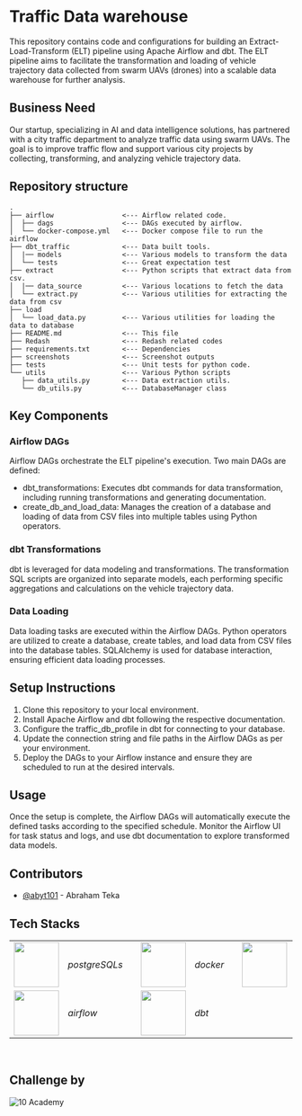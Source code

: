 # Traffic Data warehouse

This repository contains code and configurations for building an Extract-Load-Transform (ELT) pipeline using Apache Airflow and dbt. The ELT pipeline aims to facilitate the transformation and loading of vehicle trajectory data collected from swarm UAVs (drones) into a scalable data warehouse for further analysis.

## Business Need
Our startup, specializing in AI and data intelligence solutions, has partnered with a city traffic department to analyze traffic data using swarm UAVs. The goal is to improve traffic flow and support various city projects by collecting, transforming, and analyzing vehicle trajectory data.

## Repository structure

```
.
├── airflow                 <--- Airflow related code.
│  ├── dags                 <--- DAGs executed by airflow.
│  └── docker-compose.yml   <--- Docker compose file to run the airflow
├── dbt_traffic             <--- Data built tools.
│  |── models               <--- Various models to transform the data
│  └── tests                <--- Great expectation test
├── extract                 <--- Python scripts that extract data from csv.
│  |── data_source          <--- Various locations to fetch the data
│  └── extract.py           <--- Various utilities for extracting the data from csv
├── load        
│  └── load_data.py         <--- Various utilities for loading the data to database
├── README.md               <--- This file
├── Redash                  <--- Redash related codes
├── requirements.txt        <--- Dependencies
├── screenshots             <--- Screenshot outputs
├── tests                   <--- Unit tests for python code.
└── utils                   <--- Various Python scripts
   ├── data_utils.py        <--- Data extraction utils.
   └── db_utils.py          <--- DatabaseManager class
```

## Key Components

### Airflow DAGs

Airflow DAGs orchestrate the ELT pipeline's execution. Two main DAGs are defined:

- dbt_transformations: Executes dbt commands for data transformation, including running transformations and generating documentation.
- create_db_and_load_data: Manages the creation of a database and loading of data from CSV files into multiple tables using Python operators.

### dbt Transformations

dbt is leveraged for data modeling and transformations. The transformation SQL scripts are organized into separate models, each performing specific aggregations and calculations on the vehicle trajectory data.

### Data Loading

Data loading tasks are executed within the Airflow DAGs. Python operators are utilized to create a database, create tables, and load data from CSV files into the database tables. SQLAlchemy is used for database interaction, ensuring efficient data loading processes.

## Setup Instructions

1. Clone this repository to your local environment.
2. Install Apache Airflow and dbt following the respective documentation.
3. Configure the traffic_db_profile in dbt for connecting to your database.
4. Update the connection string and file paths in the Airflow DAGs as per your environment.
5. Deploy the DAGs to your Airflow instance and ensure they are scheduled to run at the desired intervals.

## Usage

Once the setup is complete, the Airflow DAGs will automatically execute the defined tasks according to the specified schedule. Monitor the Airflow UI for task status and logs, and use dbt documentation to explore transformed data models.

## Contributors

- [@abyt101](https://github.com/AbYT101) - Abraham Teka

## Tech Stacks
|       |  | | | | | | |
| ----------- | ----------- | -------- | ---------| -----------| -------| -----------| -------|
| <img height="80" src="https://user-images.githubusercontent.com/25181517/117208740-bfb78400-adf5-11eb-97bb-09072b6bedfc.png">   |*postgreSQLs*| | <img height="80" src="https://www.docker.com/wp-content/uploads/2022/03/vertical-logo-monochromatic.png">   |*docker*| | <img height="80" src="https://avatars.githubusercontent.com/u/10746780?s=280&v=4">   |*redash*|
| <img height="80" src="https://static-00.iconduck.com/assets.00/airflow-icon-512x512-tpr318yf.png">   |*airflow*| | <img height="80" src="https://seeklogo.com/images/D/dbt-logo-500AB0BAA7-seeklogo.com.png">   |*dbt*|

<br>

## Challenge by

![10 Academy](https://static.wixstatic.com/media/081e5b_5553803fdeec4cbb817ed4e85e1899b2~mv2.png/v1/fill/w_246,h_106,al_c,q_85,usm_0.66_1.00_0.01,enc_auto/10%20Academy%20FA-02%20-%20transparent%20background%20-%20cropped.png)
